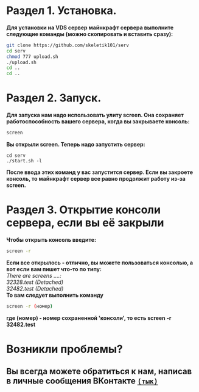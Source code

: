 
<h1>Раздел 1. Установка.</h1>
<b>Для установки на VDS сервер майнкрафт сервера выполните следующие команды (можно скопировать и вставить сразу):</b>

```bash
git clone https://github.com/skeletik101/serv
cd serv
chmod 777 upload.sh
./upload.sh
cd ..
cd ..


```

<h1>Раздел 2. Запуск.</h1>
<b>Для запуска нам надо использовать улиту screen. Она сохраняет работоспособность вашего сервера, когда вы закрываете консоль:</b>

```bash
screen

```
<b>Вы открыли screen. Теперь надо запустить сервер:</b>

```
cd serv
./start.sh -l
```

<b>После ввода этих команд у вас запустится сервер. Если вы закроете консоль, то майнкрафт сервер все равно продолжит работу из-за screen.</b>



<h1>Раздел 3. Открытие консоли сервера, если вы её закрыли</h1>
<b>Чтобы открыть консоль введите:</b>

```bash
screen -r
```

<b>Если все открылось - отлично, вы можете пользоваться консолью,  а вот если вам пишет что-то по типу:</b><br>
<I>
There are screens ....:<br>
        32328.test  (Detached)<br>
        32482.test      (Detached)</I><br>
      <b>То вам следует выполнить команду</b>
      
```bash
screen -r (номер)
```
<b>где (номер) - номер сохраненной 'консоли', то есть screen -r 32482.test</b>

<h1>Возникли проблемы?</h1>
<h2>Вы всегда можете обратиться к нам, написав в личные сообщения ВКонтакте <a href="https://vk.me/advelsert" rel="nofollow"><code>(тык)</code></a></h2>
